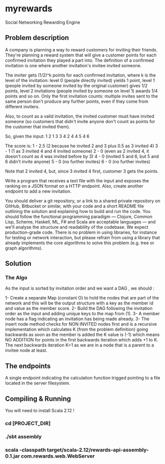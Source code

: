 # myrewards
Social Networking Rewarding Engine

## Problem description

A company is planning a way to reward customers for inviting their friends. They're planning a reward system that will
give a customer points for each confirmed invitation they played a part into. The definition of a confirmed invitation is one where another invitation's invitee invited someone.

The inviter gets (1/2)^k points for each confirmed invitation, where k is the level of the invitation: level 0 (people directly invited) yields 1 point, level 1 (people invited by someone invited by the original customer) gives 1/2 points, level 2 invitations (people invited by someone on level 1) awards 1/4 points and so on. Only the first invitation counts: multiple invites sent to the same person don't produce any further points, even if they come from different inviters.

Also, to count as a valid invitation, the invited customer must have invited someone (so customers that didn't invite anyone don't count as points for the customer that invited them).

So, given the input:
1 2
1 3 
3 4
2 4
4 5
4 6

The score is:
1 - 2.5 (2 because he invited 2 and 3 plus 0.5 as 3 invited 4)
3 - 1 (1 as 3 invited 4 and 4 invited someone)
2 - 0 (even as 2 invited 4, it doesn't count as 4 was invited before by 3)
4 - 0 (invited 5 and 6, but 5 and 6 didn't invite anyone)
5 - 0 (no further invites)
6 - 0 (no further invites)

Note that 2 invited 4, but, since 3 invited 4 first, customer 3 gets the points.

Write a program that receives a text file with the input and exposes the ranking on a JSON format on a HTTP endpoint. Also, create another endpoint to add a new invitation.

You should deliver a git repository, or a link to a shared private repository on GitHub, Bitbucket or similar, with your code and a short README file outlining the solution and explaining how to build and run the code. You should follow the functional programming paradigm — Clojure, Common Lisp, Scheme, Haskell, ML, F# and Scala are acceptable languages — and we'll analyse the structure and readability of the codebase. We expect production-grade code. There is no problem in using libraries, for instance for testing or network interaction, but please refrain from using a library that already implements the core algorithms to solve this problem (e.g. tree or graph algorithms).

## Solution

### The Algo

As the input is sorted by invitation order and we want a DAG , we should :

1- Create a separate Map (constant O) to hold the nodes that are part of the network and this will be the output structure with a key as the member id and value as the member score.
2- Build the DAG following the invitation order as the input and adding unique keys to the map from (1).
3- A member node has a flag indicating an invitation has being made already.
3- The insert node method checks for NON INVITED nodes first and is a recursive implementation which calculates K (from the problem definition) going backwards as soon as the member is added the K value is (-1) which means NO ADDITION for points in the first backwards iteration which adds +1 to K. The next backwards iteration K=1 as we are in a node that is a parent to a invitee node at least.

## The endpoints

A single endpoint indicating the calculation function trigged pointing to a file located in the server filesystem.


## Compiling & Running


You will need to install Scala 2.12 !

### cd [PROJECT_DIR]
### ./sbt assembly
### scala -classpath target/scala-2.12/rewards-api-assembly-0.1.jar com.rewards.web.WebServer
